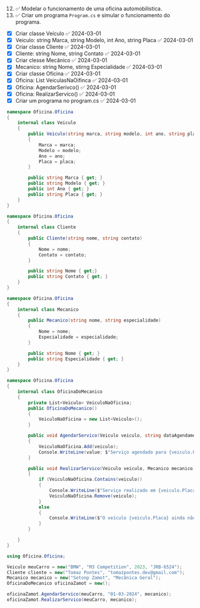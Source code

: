  12. ✅ Modelar o funcionamento de uma oficina automobilistica.
13. ✅ Criar um programa `Program.cs` e simular o funcionamento do programa.

- [x] Criar classe Veículo ✅ 2024-03-01
- [x] Veiculo: string Marca, string Modelo, int Ano, string Placa ✅ 2024-03-01
- [x] Criar classe Cliente ✅ 2024-03-01
- [x] Cliente: string Nome, string Contato ✅ 2024-03-01
- [x] Criar clesse Mecânico ✅ 2024-03-01
- [x] Mecanico: string Nome, stirng Especialidade ✅ 2024-03-01
- [x] Criar classe Oficina ✅ 2024-03-01
- [x] Oficina: List VeiculasNaOifinca ✅ 2024-03-01
- [x] Oficina: AgendarSerivco() ✅ 2024-03-01
- [x] Oficina: RealizarServico() ✅ 2024-03-01
- [x] Criar um programa no program.cs ✅ 2024-03-01

```C#
namespace Oficina.Oficina
{
    internal class Veiculo
    {
        public Veiculo(string marca, string modelo, int ano, string placa)
        {
            Marca = marca;
            Modelo = modelo;
            Ano = ano;
            Placa = placa;
        }

        public string Marca { get; }
        public string Modelo { get; }
        public int Ano { get; }
        public string Placa { get; }
    }
}

```

```C#
namespace Oficina.Oficina
{
    internal class Cliente
    {
        public Cliente(string nome, string contato)
        {
            Nome = nome;
            Contato = contato;
        }

        public string Nome { get;}
        public string Contato { get; }
    }
}

```

```C#
namespace Oficina.Oficina
{
    internal class Mecanico
    {
        public Mecanico(string nome, string especialidade)
        {
            Nome = nome;
            Especialidade = especialidade;
        }

        public string Nome { get; }
        public string Especialidade { get; }
    }
}

```

```C#
namespace Oficina.Oficina
{
    internal class OficinaDoMecanico
    {
        private List<Veiculo> VeiculoNaOficina;
        public OficinaDoMecanico()
        {
            VeiculoNaOficina = new List<Veiculo>();
        }

        public void AgendarServico(Veiculo veiculo, string dataAgendamento, Mecanico mecanico)
        {
            VeiculoNaOficina.Add(veiculo);
            Console.WriteLine(value: $"Serviço agendado para {veiculo.Placa} em {dataAgendamento} com o mecânico {mecanico.Nome}.");
        }

        public void RealizarServico(Veiculo veiculo, Mecanico mecanico)
        {
            if (VeiculoNaOficina.Contains(veiculo))
            {
                Console.WriteLine($"Serviço realizado em {veiculo.Placa} pelo Mecânico {mecanico.Nome}.");
                VeiculoNaOficina.Remove(veiculo);
            }
            else
            {
                Console.WriteLine($"O veículo {veiculo.Placa} ainda não está na Oficina. Tente Agendar um Serviço");
            }
        }

    }
}

```

```C#
using Oficina.Oficina;

Veiculo meuCarro = new("BMW", "M3 Competition", 2023, "JRB-6524");
Cliente cliente = new("Tomaz Pontes", "tomazpontes.dev@gmail.com");
Mecanico mecanico = new("Setonp Zamot", "Mecânica Geral");
OficinaDoMecanico oficinaZamot = new();

oficinaZamot.AgendarServico(meuCarro, "01-03-2024", mecanico);
oficinaZamot.RealizarServico(meuCarro, mecanico);
```

